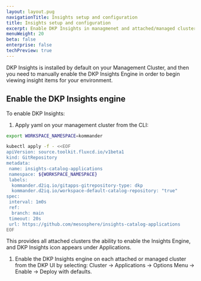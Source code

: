 ```yaml
---
layout: layout.pug
navigationTitle: Insights setup and configuration
title: Insights setup and configuration
excerpt: Enable DKP Insights in managmenet and attached/managed clusters
menuWeight: 20
beta: false
enterprise: false
techPreview: true
---
```


DKP Insights is installed by default on your Management Cluster, and then you need to manually enable the DKP Insights Engine in order to begin viewing insight items for your environment.

## Enable the DKP Insights engine

To enable DKP Insights:

1.  Apply yaml on your management cluster from the CLI:

   ```bash
   export WORKSPACE_NAMESPACE=kommander

   kubectl apply -f - <<EOF
   apiVersion: source.toolkit.fluxcd.io/v1beta1
   kind: GitRepository
   metadata:
    name: insights-catalog-applications
    namespace: ${WORKSPACE_NAMESPACE}
    labels:
     kommander.d2iq.io/gitapps-gitrepository-type: dkp
     kommander.d2iq.io/workspace-default-catalog-repository: "true"
   spec:
    interval: 1m0s
    ref:
     branch: main
    timeout: 20s
    url: https://github.com/mesosphere/insights-catalog-applications
   EOF
   ```

   This provides all attached clusters the ability to enable the Insights Engine, and DKP Insights icon appears under Applications.

1. Enable the DKP Insights engine on each attached or managed cluster from the DKP UI by selecting: Cluster -> Applications -> Options Menu -> Enable -> Deploy with defaults.
